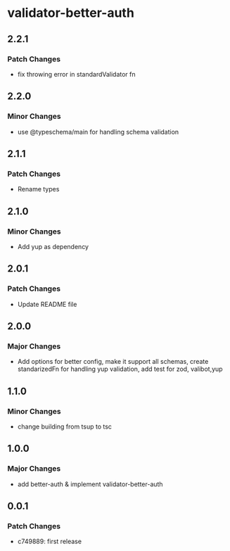 # validator-better-auth

## 2.2.1

### Patch Changes

- fix throwing error in standardValidator fn

## 2.2.0

### Minor Changes

- use @typeschema/main for handling schema validation

## 2.1.1

### Patch Changes

- Rename types

## 2.1.0

### Minor Changes

- Add yup as dependency

## 2.0.1

### Patch Changes

- Update README file

## 2.0.0

### Major Changes

- Add options for better config, make it support all schemas, create standarizedFn for handling yup validation, add test for zod, valibot,yup

## 1.1.0

### Minor Changes

- change building from tsup to tsc

## 1.0.0

### Major Changes

- add better-auth & implement validator-better-auth

## 0.0.1

### Patch Changes

- c749889: first release
